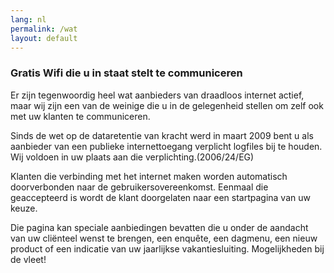 ```yaml
---
lang: nl
permalink: /wat
layout: default
---
```


### Gratis Wifi die u in staat stelt te communiceren
Er zijn tegenwoordig heel wat aanbieders van draadloos internet actief, maar wij zijn een van de weinige die u in de gelegenheid stellen om zelf ook met uw klanten te communiceren.

Sinds de wet op de dataretentie van kracht werd in maart 2009 bent u als aanbieder van een publieke internettoegang verplicht logfiles bij te houden. Wij voldoen in uw plaats aan die verplichting.(2006/24/EG)

Klanten die verbinding met het internet maken worden automatisch doorverbonden naar de gebruikersovereenkomst. Eenmaal die geaccepteerd is wordt de klant doorgelaten naar een startpagina van uw keuze.

Die pagina kan speciale aanbiedingen bevatten die u onder de aandacht van uw cliënteel wenst te brengen, een enquête, een dagmenu, een nieuw product of een indicatie van uw jaarlijkse vakantiesluiting. Mogelijkheden bij de vleet!
